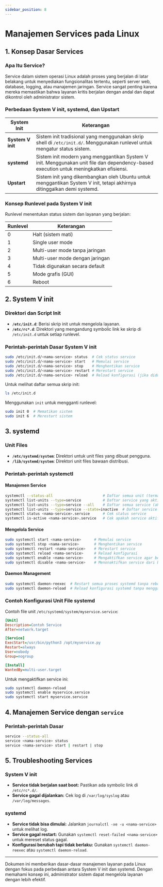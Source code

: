 ```yaml
---
sidebar_position: 8
---
```


# Manajemen Services pada Linux

## 1. Konsep Dasar Services

### Apa Itu Service?
Service dalam sistem operasi Linux adalah proses yang berjalan di latar belakang untuk menyediakan fungsionalitas tertentu, seperti server web, database, logging, atau manajemen jaringan. Service sangat penting karena mereka memastikan bahwa layanan kritis berjalan dengan andal dan dapat dikontrol oleh administrator sistem.

### Perbedaan System V init, systemd, dan Upstart

| System Init       | Keterangan                                                                                                                            |
| ----------------- | ------------------------------------------------------------------------------------------------------------------------------------- |
| **System V init** | Sistem init tradisional yang menggunakan skrip shell di `/etc/init.d/`. Menggunakan runlevel untuk mengatur status sistem.            |
| **systemd**       | Sistem init modern yang menggantikan System V init. Menggunakan unit file dan dependency-based execution untuk meningkatkan efisiensi. |
| **Upstart**       | Sistem init yang dikembangkan oleh Ubuntu untuk menggantikan System V init, tetapi akhirnya ditinggalkan demi systemd.                |

### Konsep Runlevel pada System V init
Runlevel menentukan status sistem dan layanan yang berjalan:

| Runlevel | Keterangan                      |
| -------- | ------------------------------- |
| 0        | Halt (sistem mati)              |
| 1        | Single user mode                |
| 2        | Multi-user mode tanpa jaringan  |
| 3        | Multi-user mode dengan jaringan |
| 4        | Tidak digunakan secara default  |
| 5        | Mode grafis (GUI)               |
| 6        | Reboot                          |

## 2. System V init

### Direktori dan Script Init

- **`/etc/init.d`**: Berisi skrip init untuk mengelola layanan.
- **`/etc/rc*.d`**: Direktori yang mengandung symbolic link ke skrip di `/etc/init.d` untuk setiap runlevel.

### Perintah-perintah Dasar System V init

```bash
sudo /etc/init.d/<nama-service> status  # Cek status service
sudo /etc/init.d/<nama-service> start   # Memulai service
sudo /etc/init.d/<nama-service> stop    # Menghentikan service
sudo /etc/init.d/<nama-service> restart # Merestart service
sudo /etc/init.d/<nama-service> reload  # Reload konfigurasi (jika didukung)
```

Untuk melihat daftar semua skrip init:

```bash
ls /etc/init.d
```

Menggunakan `init` untuk mengganti runlevel:

```bash
sudo init 0  # Mematikan sistem
sudo init 6  # Merestart sistem
```

## 3. systemd

### Unit Files
- **`/etc/systemd/system`**: Direktori untuk unit files yang dibuat pengguna.
- **`/lib/systemd/system`**: Direktori unit files bawaan distribusi.

### Perintah-perintah systemctl

#### Manajemen Service

```bash
systemctl --status-all                       # Daftar semua unit (termasuk service)
systemctl list-units --type=service          # Daftar service yang aktif
systemctl list-units --type=service --all    # Daftar semua service (aktif dan tidak aktif)
systemctl list-units --type=service --state=inactive  # Daftar service yang tidak aktif
systemctl status <nama-service>.service      # Cek status service
systemctl is-active <nama-service>.service   # Cek apakah service aktif
```

#### Mengelola Service

```bash
sudo systemctl start <nama-service>      # Memulai service
sudo systemctl stop <nama-service>       # Menghentikan service
sudo systemctl restart <nama-service>    # Merestart service
sudo systemctl reload <nama-service>     # Reload konfigurasi
sudo systemctl enable <nama-service>     # Mengaktifkan service agar berjalan saat boot
sudo systemctl disable <nama-service>    # Menonaktifkan service dari boot
```

#### Daemon Management

```bash
sudo systemctl daemon-reexec  # Restart semua proses systemd tanpa reboot
sudo systemctl daemon-reload  # Reload konfigurasi systemd tanpa mengganggu layanan yang sedang berjalan
```

### Contoh Konfigurasi Unit File systemd

Contoh file unit `/etc/systemd/system/myservice.service`:

```ini
[Unit]
Description=Contoh Service
After=network.target

[Service]
ExecStart=/usr/bin/python3 /opt/myservice.py
Restart=always
User=nobody
Group=nogroup

[Install]
WantedBy=multi-user.target
```

Untuk mengaktifkan service ini:

```bash
sudo systemctl daemon-reload
sudo systemctl enable myservice.service
sudo systemctl start myservice.service
```

## 4. Manajemen Service dengan `service`

### Perintah-perintah Dasar

```bash
service --status-all
service <nama-service> status
service <nama-service> start | restart | stop
```

## 5. Troubleshooting Services

### System V init

- **Service tidak berjalan saat boot:** Pastikan ada symbolic link di `/etc/rc*.d/`.
- **Service gagal dijalankan:** Cek log di `/var/log/syslog` atau `/var/log/messages`.

### systemd

- **Service tidak bisa dimulai:** Jalankan `journalctl -xe -u <nama-service>` untuk melihat log.
- **Service gagal restart:** Gunakan `systemctl reset-failed <nama-service>` untuk mereset status gagal.
- **Konfigurasi berubah tapi tidak berlaku:** Gunakan `systemctl daemon-reexec` atau `systemctl daemon-reload`.

---

Dokumen ini memberikan dasar-dasar manajemen layanan pada Linux dengan fokus pada perbedaan antara System V init dan systemd. Dengan memahami konsep ini, administrator sistem dapat mengelola layanan dengan lebih efektif.